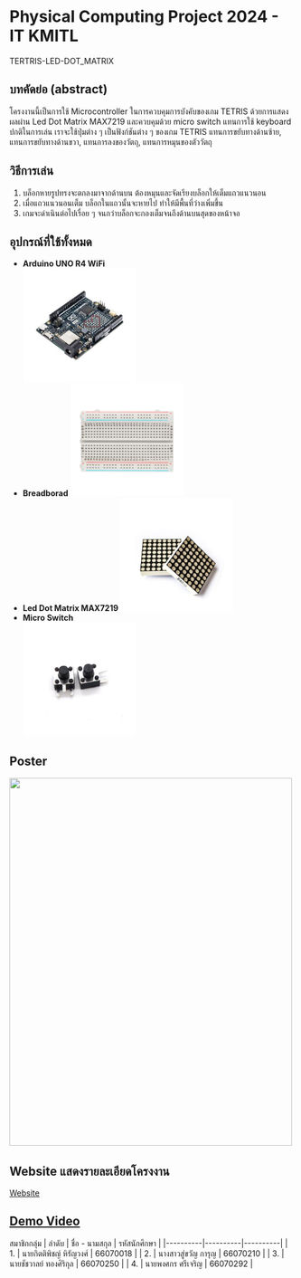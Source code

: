 # Physical Computing Project 2024 - IT KMITL
TERTRIS-LED-DOT_MATRIX

## บทคัดย่อ (abstract)
โครงงานนี้เป็นการใช้ Microcontroller ในการควบคุมการบังคับของเกม TETRIS ด้วยการแสดงผลผ่าน Led Dot Matrix MAX7219 และควบคุมด้วย micro switch แทนการใช้ keyboard ปกติในการเล่น เราจะใช้ปุ่มต่าง ๆ เป็นฟังก์ชันต่าง ๆ ของเกม TETRIS แทนการขยับทางด้านซ้าย, แทนการขยับทางด้านขวา, แทนการลงของวัตถุ, แทนการหมุนของตัววัตถุ

## วิธีการเล่น
1. บล็อกหายรูปทรงจะตกลงมาจากด้านบน ต้องหมุนและจัดเรียงบล็อกให้เต็มแถวแนวนอน
2. เมื่อแถวแนวนอนเต็ม บล็อกในแถวนั้นจะหายไป ทำให้มีพื้นที่ว่างเพิ่มขึ้น
3. เกมจะดำเนินต่อไปเรื่อย ๆ จนกว่าบล็อกจะกองเต็มจนถึงด้านบนสุดของหน้าจอ

## อุปกรณ์ที่ใช้ทั้งหมด
- **Arduino UNO R4 WiFi**  
<img src="img/Board_Arduino.jpg" width="200" height="200"><br>
- **Breadborad**
<img src="img/breadborad.jpg" width="200" height="200"><br>
- **Led Dot Matrix MAX7219**
<img src="img/led_dot_matrix_max7219.jpg" width="200" height="200"><br>
- **Micro Switch**  
<img src="img/Micro_Switch.jpg" width="200" height="200"><br>

## Poster
<img src="Poster/Poster_TETRIS.png" width="500" height="650">

## Website แสดงรายละเอียดโครงงาน
[Website](https://realnena.github.io/tetris.github.io/)

## [Demo Video](https://youtu.be/kFzVgla7_yU?feature=shared)
สมาชิกกลุ่ม
| ลำดับ | ชื่อ - นามสกุล | รหัสนักศึกษา |
|----------|----------|----------|
| 1. | นายกิตติพิชญ์ หิรัญวงศ์ | 66070018 |
| 2. | นางสาวสู่ขวัญ การุญ | 66070210 |
| 3. | นายชัชวาลย์ ทองศิริกุล | 66070250 |
| 4. | นายพงศกร ศรีเจริญ | 66070292 |
